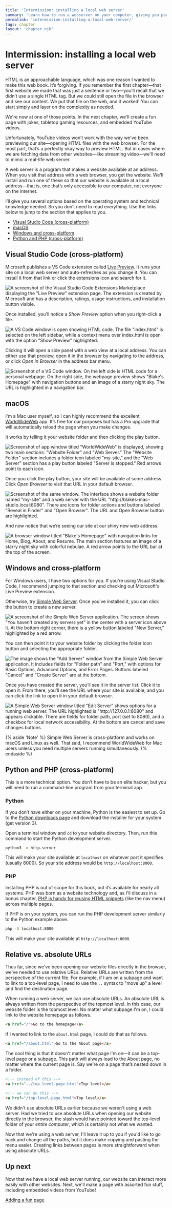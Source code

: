 ```yaml
---
title: 'Intermission: installing a local web server'
summary: 'Learn how to run a webserver on your computer, giving you powerful features for serving your website locally.'
permalink: 'intermission-installing-a-local-web-server/'
tags: chapter
layout: 'chapter.njk'
---
```


# Intermission: installing a local web server

HTML is an approachable language, which was one reason I wanted to make this web book. It’s forgiving. If you remember the first chapter—that first website we made that was just a sentence or two—you’ll recall that we didn’t use a single HTML tag. But we could still open the file in the browser and see our content. We put that file on the web, and it worked! You can start simply and layer on the complexity as needed.

We're now at one of those points. In the next chapter, we'll create a fun page with jokes, tabletop gaming resources, and embedded YouTube videos.

Unfortunately, YouTube videos won’t work with the way we've been previewing our site—opening HTML files with the web browser. For the most part, that’s a perfectly okay way to preview HTML. But in cases where we are fetching data from other websites—like streaming video—we'll need to mimic a real-life web server.

A web server is a program that makes a website available at an address. When you visit that address with a web browser, you get the website. We'll install and run one of these so that our website is available at a local address—that is, one that’s only accessible to our computer, not everyone on the internet.

I’ll give you several options based on the operating system and technical knowledge needed. So you don’t need to read everything. Use the links below to jump to the section that applies to you.

- [Visual Studio Code (cross-platform)](<#visual-studio-code-(cross-platform)>)
- [macOS](#macos)
- [Windows and cross-platform](#windows-and-cross-platform)
- [Python and PHP (cross-platform)](<#python-and-php-(cross-platform)>)

## Visual Studio Code (cross-platform)

Microsoft publishes a VS Code extension called [Live Preview](https://marketplace.visualstudio.com/items?itemName=ms-vscode.live-server). It runs your site on a local web server and auto-refreshes as you change it. You can install it from that link or click the extensions icon and search for it.

![A screenshot of the Visual Studio Code Extensions Marketplace displaying the "Live Preview" extension page. The extension is created by Microsoft and has a description, ratings, usage instructions, and installation button visible.](/assets/img/intermission-installing-a-local-web-server-1.png)

Once installed, you’ll notice a _Show Preview_ option when you right-click a file.

![A VS Code window is open showing HTML code. The file "index.html" is selected on the left sidebar, while a context menu over index.html is open with the option "Show Preview" highlighted.](/assets/img/intermission-installing-a-local-web-server-2.png)

Clicking it will open a side panel with a web view at a local address. You can either use that preview, open it in the browser by navigating to the address, or click _Open in Browser_ in the address bar menu.

![Screenshot of a VS Code window. On the left side is HTML code for a personal webpage. On the right side, the webpage preview shows "Blake's Homepage" with navigation buttons and an image of a starry night sky. The URL is highlighted in a navigation bar.](/assets/img/intermission-installing-a-local-web-server-3.png)

## macOS

I'm a Mac user myself, so I can highly recommend the excellent [WorldWideWeb](https://iconfactory.com/worldwideweb/) app. It’s free for our purposes but has a Pro upgrade that will automatically reload the page when you make changes.

It works by telling it your website folder and then clicking the play button.

![Screenshot of app window titled "WorldWideWeb" is displayed, showing two main sections: "Website Folder" and "Web Server." The "Website Folder" section includes a folder icon labeled "my-site," and the "Web Server" section has a play button labeled "Server is stopped." Red arrows point to each icon.](/assets/img/intermission-installing-a-local-web-server-4.png)

Once you click the play button, your site will be available at some address. Click _Open Browser_ to visit that URL in your default browser.

![Screenshot of the same window. The interface shows a website folder named "my-site" and a web server with the URL "http://blakes-mac-studio.local:8080". There are icons for folder actions and buttons labeled "Reveal in Finder" and "Open Browser". The URL and Open Browser button are highlighted.](/assets/img/intermission-installing-a-local-web-server-5.png)

And now notice that we’re seeing our site at our shiny new web address.

![A browser window titled "Blake's Homepage" with navigation links for Home, Blog, About, and Resume. The main section features an image of a starry night sky with colorful nebulae. A red arrow points to the URL bar at the top of the screen.](/assets/img/intermission-installing-a-local-web-server-6.png)

## Windows and cross-platform

For Windows users, I have two options for you. If you’re using Visual Studio Code, I recommend jumping to that section and checking out Microsoft's Live Preview extension.

Otherwise, try [Simple Web Server](https://simplewebserver.org/). Once you’ve installed it, you can click the button to create a new server.

![A screenshot of the Simple Web Server application. The screen shows "You haven't created any servers yet" in the center with a server icon above it. At the bottom right corner, there is a yellow button labeled "New Server," highlighted by a red arrow.](/assets/img/intermission-installing-a-local-web-server-7.png)

You can then point it to your website folder by clicking the folder icon button and selecting the appropriate folder.

![The image shows the "Add Server" window from the Simple Web Server application. It includes fields for "Folder path" and "Port," with options for Basic Options, Advanced Options, and Error Pages. Buttons labeled "Cancel" and "Create Server" are at the bottom.](/assets/img/intermission-installing-a-local-web-server-8.png)

Once you have created the server, you’ll see it in the server list. Click it to open it. From there, you’ll see the URL where your site is available, and you can click the link to open it in your default browser.

![A Simple Web Server window titled "Edit Server" shows options for a running web server. The URL highlighted is "http://127.0.0.1:8080" and appears clickable. There are fields for folder path, port (set to 8080), and a checkbox for local network accessibility. At the bottom are cancel and save changes buttons.](/assets/img/intermission-installing-a-local-web-server-9.png)

{% aside 'Note' %}
Simple Web Server is cross-platform and works on macOS and Linux as well. That said, I recommend WorldWideWeb for Mac users unless you need multiple servers running simultaneously.
{% endaside %}

## Python and PHP (cross-platform)

This is a more technical option. You don’t have to be an elite hacker, but you will need to run a command-line program from your terminal app.

### Python

If you don’t have either on your machine, Python is the easiest to set up. Go to the [Python downloads page](https://www.python.org/downloads/) and download the installer for your system (get version 3).

Open a terminal window and `cd` to your website directory. Then, run this command to start the Python development server.

```bash
python3 -m http.server
```

This will make your site available at `localhost` on whatever port it specifies (usually 8000). So your site address would be `http://localhost:8000`.

### PHP

Installing PHP is out of scope for this book, but it’s available for nearly all systems. PHP was born as a website technology and, as I'll discuss in a bonus chapter, [PHP is handy for reusing HTML snippets](/reusable-html-with-php) (like the nav menu) across multiple pages.

If PHP is on your system, you can run the PHP development server similarly to the Python example above.

```bash
php -S localhost:8000
```

This will make your site available at `http://localhost:8000`.

## Relative vs. absolute URLs

Thus far, since we've been opening our website files directly in the browser, we've needed to use relative URLs. Relative URLs are written from the perspective of the current file. For example, if I am on a subpage and want to link to a top-level page, I need to use the `..` syntax to "move up" a level and find the destination page.

When running a web server, we can use absolute URLs. An absolute URL is always written from the perspective of the topmost level. In this case, our website folder is the topmost level. No matter what subpage I'm on, I could link to the website homepage as follows.

```html
<a href="/">Go to the homepage</a>
```

If I wanted to link to the `about.html` page, I could do that as follows.

```html
<a href="/about.html">Go to the About page</a>
```

The cool thing is that it doesn't matter what page I'm on—it can be a top-level page or a subpage. This path will always lead to the About page, no matter where the current page is. Say we're on a page that’s nested down in a folder.

```html
<!-- instead of this -->
<a href="../top-level-page.html">Top level</a>

<!-- we can do this -->
<a href="/top-level-page.html">Top level</a>
```

We didn't use absolute URLs earlier because we weren't using a web server. Had we tried to use absolute URLs when opening our website directly in the browser, the slash would have pointed toward the top-level folder of your _entire computer_, which is certainly not what we wanted.

Now that we're using a web server, I'll leave it up to you if you'd like to go back and change all the paths, but it does make copying and pasting the menu easier. Creating links between pages is more straightforward when using absolute URLs.

## Up next

Now that we have a local web server running, our website can interact more easily with other websites. Next, we'll make a page with assorted fun stuff, including embedded videos from YouTube!

[Adding a fun page](/adding-a-fun-page)
